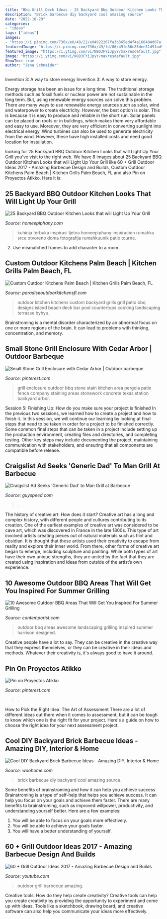 ```yaml
---
title: "Bbq Grill Deck Ideas - 25 Backyard Bbq Outdoor Kitchen Looks That Will Light Up Your Grill"
description: "Brick barbecue diy backyard cool amazing source"
date: "2022-10-29"
categories:
- "ideas"
tags: ["ideas"]
images:
- "https://i.pinimg.com/736x/e0/49/22/e04922267fa3b365ed4f4a160484d07a--parrilla.jpg"
featuredImage: "https://i.pinimg.com/736x/49/fd/86/49fd86c85dee31d91ad912d8ecae8deb--grill-enclosure-grill-king.jpg"
featured_image: "https://i.ytimg.com/vi/N8D3FYiJpyY/maxresdefault.jpg"
image: "https://i.ytimg.com/vi/N8D3FYiJpyY/maxresdefault.jpg"
ShowToc: true
author: "Jana Schneider"
---
```



Invention 3: A way to store energy
Invention 3: A way to store energy. 

Energy storage has been an issue for a long time. The traditional storage methods such as fossil fuels or nuclear power are not sustainable in the long term. 
But, using renewable energy sources can solve this problem. 
There are many ways to use renewable energy sources such as solar, wind and waterpower to create electricity. However, the best option is solar. This is because it is easy to produce and reliable in the short run. 
Solar panels can be placed on roofs or in buildings, which makes them very affordable and easy to use. Moreover, they are very efficient in converting sunlight into electrical energy. 
 Wind turbines can also be used to generate electricity from the wind. However, these have high installed costs and need good location for installation.

	

		
looking for 25 Backyard BBQ Outdoor Kitchen Looks that will Light Up Your Grill you've visit to the right web. We have 8 Images about 25 Backyard BBQ Outdoor Kitchen Looks that will Light Up Your Grill like 60 + Grill Outdoor Ideas 2017 - Amazing Barbecue Design and Builds, Custom Outdoor Kitchens Palm Beach | Kitchen Grills Palm Beach, FL and also Pin on Proyectos Atikko. Here it is:
		
    
## 25 Backyard BBQ Outdoor Kitchen Looks That Will Light Up Your Grill

<img loading=lazy src="https://homeepiphany.com/wp-content/uploads/2015/05/25-Outdoor-Kitchen-Designs-That-Will-Light-Up-Your-Grill-20.jpg" onerror="this.onerror=null;this.src='https://tse1.mm.bing.net/th?id=OIP.5LQhcP1cWhP1rWkLeECfWQHaHS&amp;pid=15.1';" alt="25 Backyard BBQ Outdoor Kitchen Looks that will Light Up Your Grill">

_Source: homeepiphany.com_

>kuhinja terbuka inspirasi ljetna homeepiphany inspiracion rumahku srce otvoreno doma fotografija rumahkuunik patio tourne. 

	

2. Use mismatched frames to add character to a room.

    
## Custom Outdoor Kitchens Palm Beach | Kitchen Grills Palm Beach, FL

<img loading=lazy src="https://paradiseoutdoorkitchensfl.com/wp-content/uploads/2014/03/custom-outdoor-kitchens.jpg" onerror="this.onerror=null;this.src='https://tse2.mm.bing.net/th?id=OIP.lxZzrCjm7QVZgyX0LzOR2AHaHU&amp;pid=15.1';" alt="Custom Outdoor Kitchens Palm Beach | Kitchen Grills Palm Beach, FL">

_Source: paradiseoutdoorkitchensfl.com_

>outdoor kitchen kitchens custom backyard grills grill patio bbq designs island beach deck bar pool countertops cooking landscaping terrasse byhyu. 

	

Brainstroming is a mental disorder characterized by an abnormal focus on one or more regions of the brain. It can lead to problems with thinking, concentration, and memory.

    
## Small Stone Grill Enclosure With Cedar Arbor | Outdoor Barbeque

<img loading=lazy src="https://i.pinimg.com/736x/49/fd/86/49fd86c85dee31d91ad912d8ecae8deb--grill-enclosure-grill-king.jpg" onerror="this.onerror=null;this.src='https://tse4.mm.bing.net/th?id=OIP.XSob_tPn1iYG3o1wEClQZAHaJ3&amp;pid=15.1';" alt="Small Stone Grill Enclosure with Cedar Arbor | Outdoor barbeque">

_Source: pinterest.com_

>grill enclosure outdoor bbq stone stain kitchen area pergola patio fence company staining areas stonework concrete texas station backyard arbor. 

	

Session 5: Finishing Up: How do you make sure your project is finished
In the previous two sessions, we learned how to create a project and how to finish it. In this session, we will continue our learning by looking at final steps that need to be taken in order for a project to be finished correctly.
Some common final steps that can be taken in a project include setting up the production environment, creating files and directories, and completing testing. Other key steps may include documenting the project, maintaining communication with stakeholders, and ensuring that all components are compatible before release.

    
## Craigslist Ad Seeks &#039;Generic Dad&#039; To Man Grill At Barbecue

<img loading=lazy src="https://townsquare.media/site/390/files/2017/06/Grill.jpg?w=1200&amp;h=0&amp;zc=1&amp;s=0&amp;a=t&amp;q=89" onerror="this.onerror=null;this.src='https://tse1.mm.bing.net/th?id=OIP.1Dkd3RB9VTQJOKWwV0q4nwHaE8&amp;pid=15.1';" alt="Craigslist Ad Seeks &#039;Generic Dad&#039; to Man Grill at Barbecue">

_Source: guyspeed.com_

>. 

	

The history of creative art: How does it start?
Creative art has a long and complex history, with different people and cultures contributing to its creation. One of the earliest examples of creative art was considered to be cave art, which was discovered in France in the late 1800s. This type of art involved artists creating pieces out of natural materials such as flint and obsidian. It is thought that these artists used their creativity to escape from reality and explore their inner world. From there, other forms of creative art began to emerge, including sculpture and painting. While both types of art have their own unique strengths, they are united by the fact that they are created using inspiration and ideas from outside of the artist’s own experience.

    
## 10 Awesome Outdoor BBQ Areas That Will Get You Inspired For Summer Grilling

<img loading=lazy src="https://www.contemporist.com/wp-content/uploads/2016/05/outdoor-grills_240516_01a-800x1200.jpg" onerror="this.onerror=null;this.src='https://tse1.mm.bing.net/th?id=OIP.s3JCr3-NO6ArM7ZhWHc4TgHaLH&amp;pid=15.1';" alt="10 Awesome Outdoor BBQ Areas That Will Get You Inspired For Summer Grilling">

_Source: contemporist.com_

>outdoor bbq areas awesome landscaping grilling inspired summer harrison designed. 

	

Creative people have a lot to say. They can be creative in the creative way that they express themselves, or they can be creative in their ideas and methods. Whatever their creativity is, it's always good to have it around.

    
## Pin On Proyectos Atikko

<img loading=lazy src="https://i.pinimg.com/736x/e0/49/22/e04922267fa3b365ed4f4a160484d07a--parrilla.jpg" onerror="this.onerror=null;this.src='https://tse1.mm.bing.net/th?id=OIP.iP5ORgwBTmuvxB_KUEZeJQHaJ4&amp;pid=15.1';" alt="Pin on Proyectos Atikko">

_Source: pinterest.com_

>. 

	

How to Pick the Right Idea: The Art of Assessment
There are a lot of different ideas out there when it comes to assessment, but it can be tough to know which one is the right fit for your project. Here's a guide on how to choose the right idea for your next assessment project.

    
## Cool DIY Backyard Brick Barbecue Ideas - Amazing DIY, Interior &amp; Home

<img loading=lazy src="https://www.woohome.com/wp-content/uploads/2016/02/brick-barbecue-tips-4.jpg" onerror="this.onerror=null;this.src='https://tse2.mm.bing.net/th?id=OIP.-3peDlkro9lWHE2z7ruSQAHaLF&amp;pid=15.1';" alt="Cool DIY Backyard Brick Barbecue Ideas - Amazing DIY, Interior &amp; Home">

_Source: woohome.com_

>brick barbecue diy backyard cool amazing source. 

	

Some benefits of brainstroming and how it can help you achieve success
Brainstroming is a type of self-help that helps you achieve success. It can help you focus on your goals and achieve them faster. There are many benefits to brainstroming, such as improved willpower, productivity, and understanding yourself better. Here are a few examples: 
1) You will be able to focus on your goals more effectively.
2) You will be able to achieve your goals faster.
3) You will have a better understanding of yourself.

    
## 60 + Grill Outdoor Ideas 2017 - Amazing Barbecue Design And Builds

<img loading=lazy src="https://i.ytimg.com/vi/N8D3FYiJpyY/maxresdefault.jpg" onerror="this.onerror=null;this.src='https://tse3.mm.bing.net/th?id=OIP.Co2GLVpIkytjz3Ip5JpVhAHaEK&amp;pid=15.1';" alt="60 + Grill Outdoor Ideas 2017 - Amazing Barbecue Design and Builds">

_Source: youtube.com_

>outdoor grill barbecue amazing. 

	

Creative tools: How do they help create creativity?
Creative tools can help you create creativity by providing the opportunity to experiment and come up with ideas. Tools like a sketchbook, drawing board, and creative software can also help you communicate your ideas more effectively.

